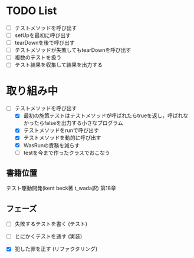 # TODO List

- [ ] テストメソッドを呼び出す
- [ ] setUpを最初に呼び出す
- [ ] tearDownを後で呼び出す
- [ ] テストメソッドが失敗してもtearDownを呼び出す
- [ ] 複数のテストを扱う
- [ ] テスト結果を収集して結果を出力する

# 取り組み中

- [ ] テストメソッドを呼び出す
    - [x] 最初の施策テストはテストメソッドが呼ばれたらtrueを返し，呼ばれなかったらfalseを出力する小さなプログラム
    - [x] テストメソッドをrunで呼び出す
    - [x] テストメソッドを動的に呼び出す
    - [x] WasRunの責務を減らす
    - [ ] testを今まで作ったクラスでおこなう

## 書籍位置

テスト駆動開発(kent beck著 t_wada訳) 第18章

## フェーズ

- [ ] 失敗するテストを書く (テスト)
- [ ] とにかくテストを通す (実装)
- [x] 犯した罪を正す (リファクタリング)

